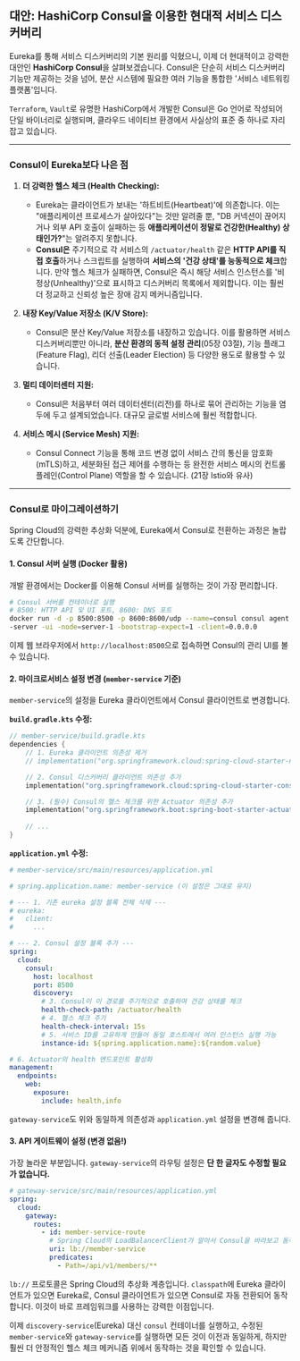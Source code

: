 ## 대안: HashiCorp Consul을 이용한 현대적 서비스 디스커버리

Eureka를 통해 서비스 디스커버리의 기본 원리를 익혔으니, 이제 더 현대적이고 강력한 대안인 **HashiCorp Consul**을 살펴보겠습니다. Consul은 단순히 서비스 디스커버리 기능만 제공하는 것을 넘어, 분산 시스템에 필요한 여러 기능을 통합한 '서비스 네트워킹 플랫폼'입니다.

`Terraform`, `Vault`로 유명한 HashiCorp에서 개발한 Consul은 Go 언어로 작성되어 단일 바이너리로 실행되며, 클라우드 네이티브 환경에서 사실상의 표준 중 하나로 자리 잡고 있습니다.

-----

### Consul이 Eureka보다 나은 점

1.  **더 강력한 헬스 체크 (Health Checking):**

      * Eureka는 클라이언트가 보내는 '하트비트(Heartbeat)'에 의존합니다. 이는 "애플리케이션 프로세스가 살아있다"는 것만 알려줄 뿐, "DB 커넥션이 끊어지거나 외부 API 호출이 실패하는 등 **애플리케이션이 정말로 건강한(Healthy) 상태인가?**"는 알려주지 못합니다.
      * **Consul은** 주기적으로 각 서비스의 `/actuator/health` 같은 **HTTP API를 직접 호출**하거나 스크립트를 실행하여 **서비스의 '건강 상태'를 능동적으로 체크**합니다. 만약 헬스 체크가 실패하면, Consul은 즉시 해당 서비스 인스턴스를 '비정상(Unhealthy)'으로 표시하고 디스커버리 목록에서 제외합니다. 이는 훨씬 더 정교하고 신뢰성 높은 장애 감지 메커니즘입니다.

2.  **내장 Key/Value 저장소 (K/V Store):**

      * Consul은 분산 Key/Value 저장소를 내장하고 있습니다. 이를 활용하면 서비스 디스커버리뿐만 아니라, **분산 환경의 동적 설정 관리**(05장 03절), 기능 플래그(Feature Flag), 리더 선출(Leader Election) 등 다양한 용도로 활용할 수 있습니다.

3.  **멀티 데이터센터 지원:**

      * Consul은 처음부터 여러 데이터센터(리전)를 하나로 묶어 관리하는 기능을 염두에 두고 설계되었습니다. 대규모 글로벌 서비스에 훨씬 적합합니다.

4.  **서비스 메시 (Service Mesh) 지원:**

      * Consul Connect 기능을 통해 코드 변경 없이 서비스 간의 통신을 암호화(mTLS)하고, 세분화된 접근 제어를 수행하는 등 완전한 서비스 메시의 컨트롤 플레인(Control Plane) 역할을 할 수 있습니다. (21장 Istio와 유사)

-----

### Consul로 마이그레이션하기

Spring Cloud의 강력한 추상화 덕분에, Eureka에서 Consul로 전환하는 과정은 놀랍도록 간단합니다.

#### 1\. Consul 서버 실행 (Docker 활용)

개발 환경에서는 Docker를 이용해 Consul 서버를 실행하는 것이 가장 편리합니다.

```bash
# Consul 서버를 컨테이너로 실행
# 8500: HTTP API 및 UI 포트, 8600: DNS 포트
docker run -d -p 8500:8500 -p 8600:8600/udp --name=consul consul agent \
-server -ui -node=server-1 -bootstrap-expect=1 -client=0.0.0.0
```

이제 웹 브라우저에서 `http://localhost:8500`으로 접속하면 Consul의 관리 UI를 볼 수 있습니다.

#### 2\. 마이크로서비스 설정 변경 (`member-service` 기준)

`member-service`의 설정을 Eureka 클라이언트에서 Consul 클라이언트로 변경합니다.

**`build.gradle.kts` 수정:**

```kotlin
// member-service/build.gradle.kts
dependencies {
    // 1. Eureka 클라이언트 의존성 제거
    // implementation("org.springframework.cloud:spring-cloud-starter-netflix-eureka-client")

    // 2. Consul 디스커버리 클라이언트 의존성 추가
    implementation("org.springframework.cloud:spring-cloud-starter-consul-discovery")

    // 3. (필수) Consul의 헬스 체크를 위한 Actuator 의존성 추가
    implementation("org.springframework.boot:spring-boot-starter-actuator")
    
    // ...
}
```

**`application.yml` 수정:**

```yaml
# member-service/src/main/resources/application.yml

# spring.application.name: member-service (이 설정은 그대로 유지)

# --- 1. 기존 eureka 설정 블록 전체 삭제 ---
# eureka:
#   client:
#     ...

# --- 2. Consul 설정 블록 추가 ---
spring:
  cloud:
    consul:
      host: localhost
      port: 8500
      discovery:
        # 3. Consul이 이 경로를 주기적으로 호출하여 건강 상태를 체크
        health-check-path: /actuator/health
        # 4. 헬스 체크 주기
        health-check-interval: 15s
        # 5. 서비스 ID를 고유하게 만들어 동일 호스트에서 여러 인스턴스 실행 가능
        instance-id: ${spring.application.name}:${random.value}

# 6. Actuator의 health 엔드포인트 활성화
management:
  endpoints:
    web:
      exposure:
        include: health,info
```

`gateway-service`도 위와 동일하게 의존성과 `application.yml` 설정을 변경해 줍니다.

#### 3\. API 게이트웨이 설정 (변경 없음\!)

가장 놀라운 부분입니다. `gateway-service`의 라우팅 설정은 **단 한 글자도 수정할 필요가 없습니다.**

```yaml
# gateway-service/src/main/resources/application.yml
spring:
  cloud:
    gateway:
      routes:
        - id: member-service-route
          # Spring Cloud의 LoadBalancerClient가 알아서 Consul을 바라보고 동작함
          uri: lb://member-service
          predicates:
            - Path=/api/v1/members/**
```

`lb://` 프로토콜은 Spring Cloud의 추상화 계층입니다. `classpath`에 Eureka 클라이언트가 있으면 Eureka로, Consul 클라이언트가 있으면 Consul로 자동 전환되어 동작합니다. 이것이 바로 프레임워크를 사용하는 강력한 이점입니다.

이제 `discovery-service`(Eureka) 대신 `consul` 컨테이너를 실행하고, 수정된 `member-service`와 `gateway-service`를 실행하면 모든 것이 이전과 동일하게, 하지만 훨씬 더 안정적인 헬스 체크 메커니즘 위에서 동작하는 것을 확인할 수 있습니다.